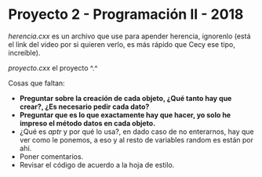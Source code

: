 # Proyecto 2 - Programación II - 2018

*herencia.cxx* es un archivo que use para apender herencia, ignorenlo (está el link del video por si quieren verlo, es más rápido que Cecy ese tipo, increíble).

*proyecto.cxx* el proyecto ^.^

Cosas que faltan:
- **Preguntar sobre la creación de cada objeto, ¿Qué tanto hay que crear?, ¿Es necesario pedir cada dato?**
- **Preguntar que es lo que exactamente hay que hacer, yo solo he impreso el método datos en cada objeto.**
- ¿Qué es *aptr* y por qué lo usa?, en dado caso de no enterarnos, hay que ver como le ponemos, a eso y al resto de variables random es están por ahí.
- Poner comentarios.
- Revisar el código de acuerdo a la hoja de estilo.
